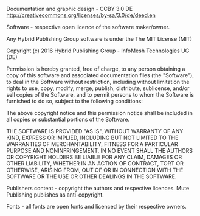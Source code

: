 Documentation and graphic design - CCBY 3.0 DE http://creativecommons.org/licenses/by-sa/3.0/de/deed.en

Software - respective open licence of the software maker/owner. 

Any Hybrid Publishing Group software is under the The MIT License (MIT)

Copyright (c) 2016 Hybrid Publishing Group - InfoMesh Technologies UG (DE)

Permission is hereby granted, free of charge, to any person obtaining a copy
of this software and associated documentation files (the "Software"), to deal
in the Software without restriction, including without limitation the rights
to use, copy, modify, merge, publish, distribute, sublicense, and/or sell
copies of the Software, and to permit persons to whom the Software is
furnished to do so, subject to the following conditions:

The above copyright notice and this permission notice shall be included in
all copies or substantial portions of the Software.

THE SOFTWARE IS PROVIDED "AS IS", WITHOUT WARRANTY OF ANY KIND, EXPRESS OR
IMPLIED, INCLUDING BUT NOT LIMITED TO THE WARRANTIES OF MERCHANTABILITY,
FITNESS FOR A PARTICULAR PURPOSE AND NONINFRINGEMENT. IN NO EVENT SHALL THE
AUTHORS OR COPYRIGHT HOLDERS BE LIABLE FOR ANY CLAIM, DAMAGES OR OTHER
LIABILITY, WHETHER IN AN ACTION OF CONTRACT, TORT OR OTHERWISE, ARISING FROM,
OUT OF OR IN CONNECTION WITH THE SOFTWARE OR THE USE OR OTHER DEALINGS IN
THE SOFTWARE.

Publishers content - copyright the authors and respective licences. Mute Publishing publishes as anti-copyright.

Fonts - all fonts are open fonts and licenced by their respective owners.
